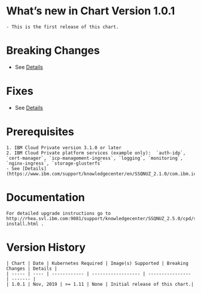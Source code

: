 # What’s new in Chart Version 1.0.1
	- This is the first release of this chart.
	
# Breaking Changes
  - See [Details](https://www.ibm.com/support/knowledgecenter/en/SSQNUZ_2.1.0/com.ibm.icpdata.doc/zen/overview/whats-new.html)
	
# Fixes
   - See [Details](https://www.ibm.com/support/knowledgecenter/en/SSQNUZ_2.1.0/com.ibm.icpdata.doc/zen/overview/whats-new.html)
	
# Prerequisites
	1. IBM Cloud Private version 3.1.0 or later
	2. IBM Cloud Private platform services (example only):  `auth-idp`, `cert-manager`, `icp-management-ingress`, `logging`, `monitoring`, `nginx-ingress`, `storage-glusterfs`
	- See [Details](https://www.ibm.com/support/knowledgecenter/en/SSQNUZ_2.1.0/com.ibm.icpdata.doc/zen/install/ovu.html)

# Documentation
	For detailed upgrade instructions go to http://rhea.svl.ibm.com:9081/support/knowledgecenter/SSQNUZ_2.5.0/cpd/svc/spss/spss-install.html .
	
# Version History
	
	| Chart | Date | Kubernetes Required | Image(s) Supported | Breaking Changes | Details |
	| ----- | ---- | ------------ | ------------------ | ---------------- | ------- |
	| 1.0.1 | Nov, 2019 | >= 1.11 | None | Initial release of this chart.|